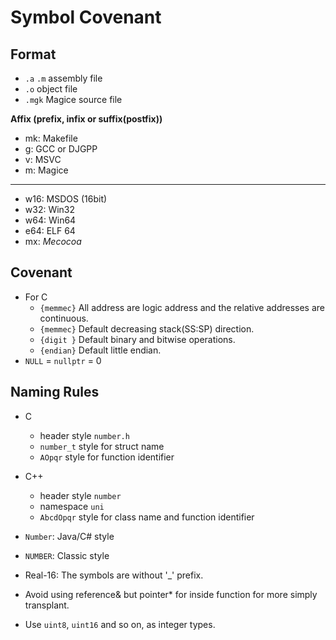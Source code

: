 # Symbol Covenant



## Format

- `.a` `.m` assembly file
- `.o` object file
- `.mgk` Magice source file

**Affix (prefix, infix or suffix(postfix))** 

- mk: Makefile
- g: GCC or DJGPP
- v: MSVC
- m: Magice



---



- w16: MSDOS (16bit)
- w32: Win32
- w64: Win64
- e64: ELF 64
- mx: *Mecocoa* 



## Covenant

- For C
    - `{memmec}` All address are logic address and the relative addresses are continuous.
    - `{memmec}` Default decreasing stack(SS:SP) direction.
    - `{digit }` Default binary and bitwise operations.
    - `{endian}` Default little endian.
- `NULL` = `nullptr` = 0



## Naming Rules

- C
    - header style `number.h` 
    - `number_t`  style for struct name
    - `AOpqr` style for  function identifier

- C++ 
    - header style `number` 
    - namespace `uni` 
    - `AbcdOpqr` style for class name and function identifier

- `Number`: Java/C# style
- `NUMBER`: Classic style



- Real-16: The symbols are without '_' prefix.
- Avoid using reference& but pointer* for inside function for more simply transplant.
- Use `uint8`, `uint16` and so on, as integer types.
